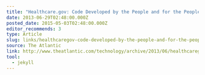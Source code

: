 ```yaml
---
title: "Healthcare.gov: Code Developed by the People and for the People, Released Back to the People"
date: 2013-06-29T02:48:00.000Z
posted_date: 2015-05-03T02:48:00.000Z
editor_recommends: 3
type: Article
slug: links/healthcaregov-code-developed-by-the-people-and-for-the-people-released-back-to-the-people
source: The Atlantic
link: http://www.theatlantic.com/technology/archive/2013/06/healthcaregov-code-developed-by-the-people-and-for-the-people-released-back-to-the-people/277295/
tool:
  - jekyll
---
```





